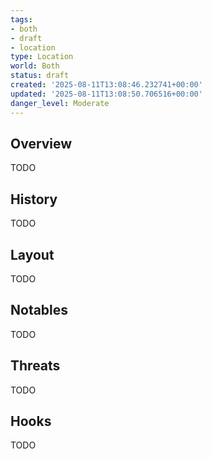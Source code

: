 ```yaml
---
tags:
- both
- draft
- location
type: Location
world: Both
status: draft
created: '2025-08-11T13:08:46.232741+00:00'
updated: '2025-08-11T13:08:50.706516+00:00'
danger_level: Moderate
---
```



## Overview

TODO
## History

TODO
## Layout

TODO
## Notables

TODO
## Threats

TODO
## Hooks

TODO
